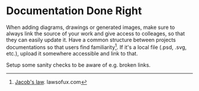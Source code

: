 # Documentation Done Right

When adding diagrams, drawings or generated images, make sure to always link the source of your work and give access to colleages, so that they can easily update it.
Have a common structure between projects documentations so that users find familiarity[^1]. If it's a local file (.psd, .svg, etc.), upload it somewhere accessible and link to that.

Setup some sanity checks to be aware of e.g. broken links.

[^1]: [Jacob's law](https://lawsofux.com/jakobs-law/). lawsofux.com

